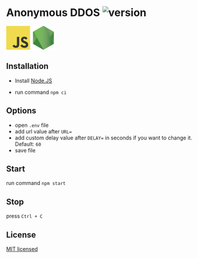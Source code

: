 # Anonymous DDOS ![version](https://img.shields.io/badge/version-1.0.1-blue.svg)

<img src="https://raw.githubusercontent.com/github/explore/80688e429a7d4ef2fca1e82350fe8e3517d3494d/topics/javascript/javascript.png" class="d-block rounded-1 mr-3 flex-shrink-0" alt="javascript logo" width="64" height="64"> <img src="https://raw.githubusercontent.com/github/explore/80688e429a7d4ef2fca1e82350fe8e3517d3494d/topics/nodejs/nodejs.png" class="d-block rounded-1 mr-3 flex-shrink-0" alt="node.js logo" width="64" height="64">

## Installation

- Install [Node.JS](https://nodejs.org/)

- run command `npm ci`

## Options

- open `.env` file
- add url value after `URL=`
- add custom delay value after `DELAY=` in seconds if you want to change it. Default: `60`
- save file

## Start

run command `npm start`

## Stop

press `Ctrl + C`

## License

[MIT licensed](LICENSE)
